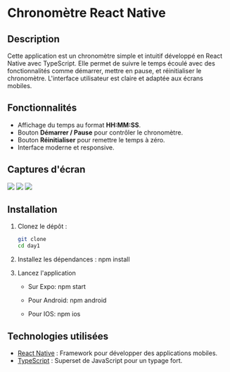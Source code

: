 # Chronomètre React Native

## Description

Cette application est un chronomètre simple et intuitif développé en React Native avec TypeScript. Elle permet de suivre le temps écoulé avec des fonctionnalités comme démarrer, mettre en pause, et réinitialiser le chronomètre. L'interface utilisateur est claire et adaptée aux écrans mobiles.

## Fonctionnalités

- Affichage du temps au format **HH:MM:SS**.
- Bouton **Démarrer / Pause** pour contrôler le chronomètre.
- Bouton **Réinitialiser** pour remettre le temps à zéro.
- Interface moderne et responsive.

## Captures d'écran

<img src="https://i.ibb.co/wRyD6S6/Screenshot-20241230-145134.jpg">
<img src="https://i.ibb.co/hmDn66q/Screenshot-20241230-145144.jpg">
<img src="https://i.ibb.co/52hppMH/Screenshot-20241230-145153.jpg">

## Installation

1. Clonez le dépôt :

   ```bash
   git clone
   cd day1

   ```

2. Installez les dépendances :
   npm install

3. Lancez l'application

   - Sur Expo:
     npm start
   - Pour Android:
     npm android

   - Pour IOS:
     npm ios

## Technologies utilisées

- [React Native](https://reactnative.dev/) : Framework pour développer des applications mobiles.
- [TypeScript](https://www.typescriptlang.org/) : Superset de JavaScript pour un typage fort.
